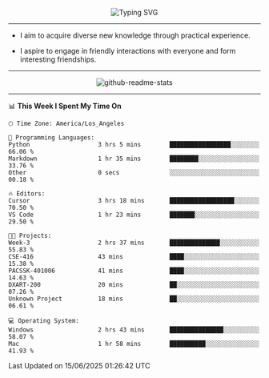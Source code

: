 <p align="center">
  <img src="https://readme-typing-svg.demolab.com?font=Fira+Code&weight=500&size=32&duration=2500&pause=1600&center=true&vCenter=true&random=false&width=1024&height=64&lines=Hi+there+%F0%9F%91%8B;I'm+delighted+you+could+make+it+here+%F0%9F%8E%89;I'm+Harry%2C+a+college+student+still+finding+my+way" alt="Typing SVG" />
</p>


---


- I aim to acquire diverse new knowledge through practical experience.

- I aspire to engage in friendly interactions with everyone and form interesting friendships.


---


<p align="center">
  <img src="https://github-readme-stats.vercel.app/api?username=Harry-Jing&show_icons=true" alt="github-readme-stats"/>
</p>


---

<!--START_SECTION:waka-->
📊 **This Week I Spent My Time On** 

```text
🕑︎ Time Zone: America/Los_Angeles

💬 Programming Languages: 
Python                   3 hrs 5 mins        █████████████████░░░░░░░░   66.06 % 
Markdown                 1 hr 35 mins        ████████░░░░░░░░░░░░░░░░░   33.76 % 
Other                    0 secs              ░░░░░░░░░░░░░░░░░░░░░░░░░   00.18 % 

🔥 Editors: 
Cursor                   3 hrs 18 mins       ██████████████████░░░░░░░   70.50 % 
VS Code                  1 hr 23 mins        ███████░░░░░░░░░░░░░░░░░░   29.50 % 

🐱‍💻 Projects: 
Week-3                   2 hrs 37 mins       ██████████████░░░░░░░░░░░   55.83 % 
CSE-416                  43 mins             ████░░░░░░░░░░░░░░░░░░░░░   15.38 % 
PACSSK-401006            41 mins             ████░░░░░░░░░░░░░░░░░░░░░   14.63 % 
DXART-200                20 mins             ██░░░░░░░░░░░░░░░░░░░░░░░   07.26 % 
Unknown Project          18 mins             ██░░░░░░░░░░░░░░░░░░░░░░░   06.61 % 

💻 Operating System: 
Windows                  2 hrs 43 mins       ███████████████░░░░░░░░░░   58.07 % 
Mac                      1 hr 58 mins        ██████████░░░░░░░░░░░░░░░   41.93 % 
```


 Last Updated on 15/06/2025 01:26:42 UTC
<!--END_SECTION:waka-->
